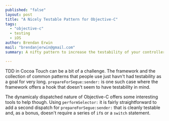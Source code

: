 ```yaml
---
published: "false"
layout: post
title: "A Nicely Testable Pattern for Objective-C"
tags: 
  - "objective-c"
  - testing
  - iOS
author: Brendan Erwin
mail: "brendanjerwin@gmail.com"
summary: A nifty pattern to increase the testability of your controllers.

---
```


TDD in Cocoa Touch can be a bit of a challenge. The framework and the collection of common patterns that people use just havn't had testability as a goal for very long. `prepareForSegue:sender:` is one such case where the framework offers a hook that doesn't seem to have testability in mind.

The dynamicaly dispatched nature of Objective-C offers some interesting tools to help though. Using `performSelector:` it is fairly straightforward to add a second dispatch for `prepareForSegue:sender:` that is cleanly testable and, as a bonus, doesn't require a series of `if`s or a `switch` statement.

